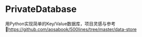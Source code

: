 # PrivateDatabase
用Python实现简单的Key/Value数据库，项目灵感与参考💯https://github.com/aosabook/500lines/tree/master/data-store
